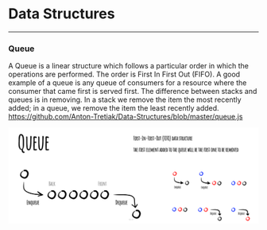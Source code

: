 # Data Structures   
***
### Queue   
A Queue is a linear structure which follows a particular order in which the operations are performed. The order is First In First Out (FIFO). A good example of a queue is any queue of consumers for a resource where the consumer that came first is served first. The difference between stacks and queues is in removing. In a stack we remove the item the most recently added; in a queue, we remove the item the least recently added.   
https://github.com/Anton-Tretiak/Data-Structures/blob/master/queue.js   

![Текст с описанием картинки](https://github.com/trekhleb/javascript-algorithms/raw/master/src/data-structures/queue/images/queue.jpeg)
